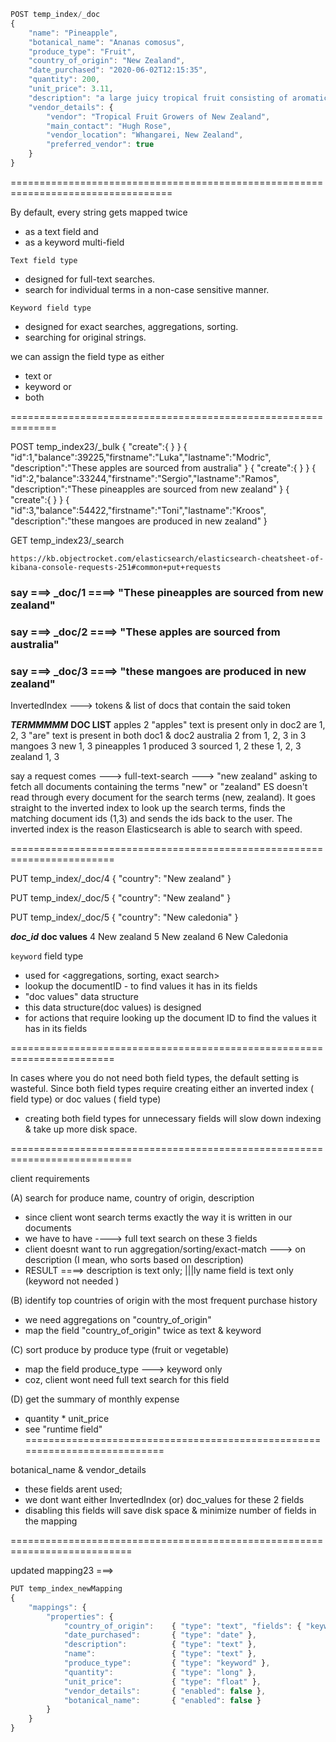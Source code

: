 ```js
POST temp_index/_doc
{
    "name": "Pineapple",
    "botanical_name": "Ananas comosus",
    "produce_type": "Fruit",
    "country_of_origin": "New Zealand",
    "date_purchased": "2020-06-02T12:15:35",
    "quantity": 200,
    "unit_price": 3.11,
    "description": "a large juicy tropical fruit consisting of aromatic edible yellow flesh surrounded by a tough segmented skin and topped with a tuft of stiff leaves.These pineapples are sourced from New Zealand.",
    "vendor_details": {
        "vendor": "Tropical Fruit Growers of New Zealand",
        "main_contact": "Hugh Rose",
        "vendor_location": "Whangarei, New Zealand",
        "preferred_vendor": true
    }
}
```


==================================================================================

By default, every string gets mapped twice
- as a text field and 
- as a keyword multi-field

`Text field type`
- designed for full-text searches. 
- search for individual terms in a non-case sensitive manner.

`Keyword field type`
- designed for exact searches, aggregations, sorting. 
- searching for original strings.

we can assign the field type as either
- text      or
- keyword   or
- both

==============================================================

POST temp_index23/_bulk
{ "create":{ } }
{ "id":1,"balance":39225,"firstname":"Luka","lastname":"Modric", "description":"These apples are sourced from australia" }
{ "create":{ } }
{ "id":2,"balance":33244,"firstname":"Sergio","lastname":"Ramos", "description":"These pineapples are sourced from new zealand" }
{ "create":{ } }
{ "id":3,"balance":54422,"firstname":"Toni","lastname":"Kroos", "description":"these mangoes are produced in new zealand" }

GET temp_index23/_search

`https://kb.objectrocket.com/elasticsearch/elasticsearch-cheatsheet-of-kibana-console-requests-251#common+put+requests`

### say ===> _doc/1 ====>   "These pineapples are sourced from new zealand"
### say ===> _doc/2 ====>   "These apples are sourced from australia"
### say ===> _doc/3 ====>   "these mangoes are produced in new zealand"

InvertedIndex   ---> tokens & list of docs that contain the said token         

_____TERMMMMM_____                  ____DOC LIST____
    apples                              2                   "apples" text is present only in doc2
    are                                 1, 2, 3             "are" text is present in both doc1 & doc2
    australia                           2
    from                                1, 2, 3
    in                                  3
    mangoes                             3
    new                                 1, 3
    pineapples                          1
    produced                            3
    sourced                             1, 2
    these                               1, 2, 3
    zealand                             1, 3

say a request comes ---> full-text-search ---> "new zealand"
asking to fetch all documents containing the terms "new" or "zealand"
ES doesn't read through every document for the search terms (new, zealand). 
It goes straight to the inverted index to look up the search terms, 
finds the matching document ids (1,3) and sends the ids back to the user.
The inverted index is the reason Elasticsearch is able to search with speed.

========================================================================

PUT temp_index/_doc/4
{ "country": "New zealand" }

PUT temp_index/_doc/5
{ "country": "New zealand" }

PUT temp_index/_doc/5
{ "country": "New caledonia" }

___doc_id___          ____doc values____
    4                   New zealand
    5                   New zealand
    6                   New Caledonia

`keyword` field type
- used for <aggregations, sorting, exact search>
- lookup the documentID - to find values it has in its fields
- "doc values" data structure
- this data structure(doc values) is designed 
- for actions that require looking up the document ID to find the values it has in its fields



========================================================================

In cases where you do not need both field types, the default setting is wasteful. 
Since both field types require creating 
    either an inverted index (<text> field type) 
    or doc values (<keyword> field type) 
- creating both field types for unnecessary fields will 
    slow down indexing & 
    take up more disk space.


===========================================================================

client requirements

(A) search for produce name, country of origin, description
- since client wont search terms exactly the way it is written in our documents
- we have to have ----> full text search on these 3 fields
- client doesnt want to run aggregation/sorting/exact-match ---> on description (I mean, who sorts based on description)
- RESULT ====> description is text only; |||ly name field is text only (keyword not needed )

(B) identify top countries of origin with the most frequent purchase history
- we need aggregations on "country_of_origin"
- map the field "country_of_origin" twice as text & keyword


(C) sort produce by produce type (fruit or vegetable)
- map the field produce_type ---> keyword only
- coz, client wont need full text search for this field

(D) get the summary of monthly expense
- quantity * unit_price
- see "runtime field"
===========================================================================

botanical_name & vendor_details
- these fields arent used; 
- we dont want either InvertedIndex (or) doc_values for these 2 fields
- disabling this fields will save disk space & minimize number of fields in the mapping

===========================================================================

updated mapping23 ===>

```js
PUT temp_index_newMapping
{
    "mappings": {
        "properties": {
            "country_of_origin":    { "type": "text", "fields": { "keyword": { "type": "keyword" } } },
            "date_purchased":       { "type": "date" },
            "description":          { "type": "text" },
            "name":                 { "type": "text" },
            "produce_type":         { "type": "keyword" },
            "quantity":             { "type": "long" },
            "unit_price":           { "type": "float" },
            "vendor_details":       { "enabled": false },
            "botanical_name":       { "enabled": false }
        }
    }
}
```